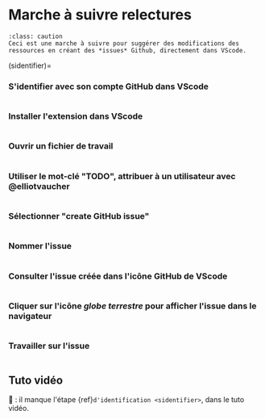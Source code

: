 # Marche à suivre relectures

````{admonition} Important
:class: caution
Ceci est une marche à suivre pour suggérer des modifications des ressources en créant des *issues* Github, directement dans VScode.
````

(sidentifier)=
### S'identifier avec son compte GitHub dans VScode

```{image} media/relectures/0.png
```

### Installer l'extension dans VScode

```{image} media/relectures/1.png
```

### Ouvrir un fichier de travail

```{image} media/relectures/2.png
```

### Utiliser le mot-clé "TODO", attribuer à un utilisateur avec @elliotvaucher

```{image} media/relectures/3.png
```

### Sélectionner "create GitHub issue"

```{image} media/relectures/4.png
```

### Nommer l'issue

```{image} media/relectures/6.png
```

### Consulter l'issue créée dans l'icône GitHub de VScode

```{image} media/relectures/7.png
```

### Cliquer sur l'icône *globe terrestre* pour afficher l'issue dans le navigateur

```{image} media/relectures/8.png
```

### Travailler sur l'issue

```{image} media/relectures/9.png
```

## Tuto vidéo

🚨 : il manque l'étape {ref}`d'identification <sidentifier>`, dans le tuto vidéo. 

```{youtube} DPXxQ4IXOhY
```